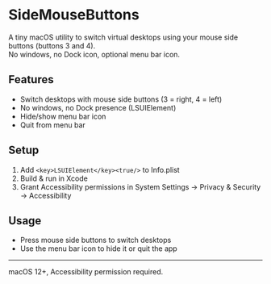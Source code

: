 # SideMouseButtons

A tiny macOS utility to switch virtual desktops using your mouse side buttons (buttons 3 and 4).  
No windows, no Dock icon, optional menu bar icon.

## Features

- Switch desktops with mouse side buttons (3 = right, 4 = left)
- No windows, no Dock presence (LSUIElement)
- Hide/show menu bar icon
- Quit from menu bar

## Setup

1. Add `<key>LSUIElement</key><true/>` to Info.plist
2. Build & run in Xcode
3. Grant Accessibility permissions in System Settings → Privacy & Security → Accessibility

## Usage

- Press mouse side buttons to switch desktops
- Use the menu bar icon to hide it or quit the app

---

macOS 12+, Accessibility permission required.
